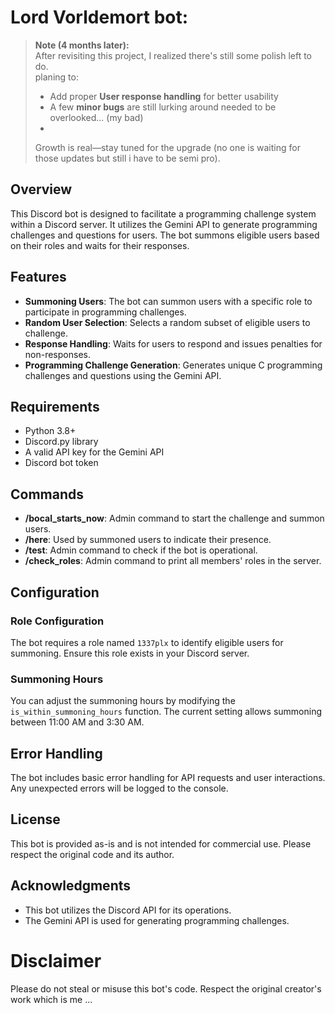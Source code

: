 # Lord Vorldemort bot:

> **Note (4 months later):**  
> After revisiting this project, I realized there's still some polish left to do.  
> planing to:
> - Add proper **User response handling** for better usability
> - A few **minor bugs** are still lurking around needed to be overlooked... (my bad)
> -
> Growth is real—stay tuned for the upgrade (no one is waiting for those updates but still i have to be semi pro).

## Overview

This Discord bot is designed to facilitate a programming challenge system within a Discord server. It utilizes the Gemini API to generate programming challenges and questions for users. The bot summons eligible users based on their roles and waits for their responses.

## Features

- **Summoning Users**: The bot can summon users with a specific role to participate in programming challenges.
- **Random User Selection**: Selects a random subset of eligible users to challenge.
- **Response Handling**: Waits for users to respond and issues penalties for non-responses.
- **Programming Challenge Generation**: Generates unique C programming challenges and questions using the Gemini API.

## Requirements

- Python 3.8+
- Discord.py library
- A valid API key for the Gemini API
- Discord bot token

## Commands

- **/bocal_starts_now**: Admin command to start the challenge and summon users.
- **/here**: Used by summoned users to indicate their presence.
- **/test**: Admin command to check if the bot is operational.
- **/check_roles**: Admin command to print all members' roles in the server.

## Configuration

### Role Configuration
The bot requires a role named `1337plx` to identify eligible users for summoning. Ensure this role exists in your Discord server.

### Summoning Hours
You can adjust the summoning hours by modifying the `is_within_summoning_hours` function. The current setting allows summoning between 11:00 AM and 3:30 AM.

## Error Handling
The bot includes basic error handling for API requests and user interactions. Any unexpected errors will be logged to the console.

## License
This bot is provided as-is and is not intended for commercial use. Please respect the original code and its author.

## Acknowledgments
- This bot utilizes the Discord API for its operations.
- The Gemini API is used for generating programming challenges.

# Disclaimer
Please do not steal or misuse this bot's code. Respect the original creator's work which is me ...
